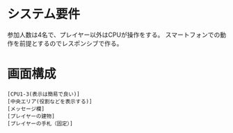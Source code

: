 # システム要件
参加人数は4名で、プレイヤー以外はCPUが操作をする。
スマートフォンでの動作を前提とするのでレスポンシブで作る。

# 画面構成
```
[CPU1-3(表示は簡易で良い)]
[中央エリア(役割などを表示する)]
[メッセージ欄]
[プレイヤーの建物]
[プレイヤーの手札（固定）]
```
